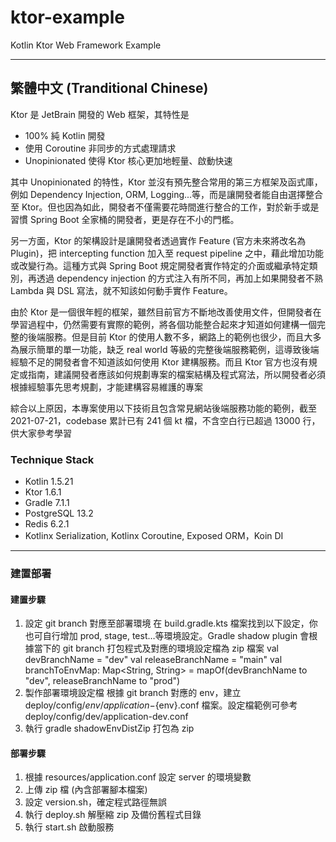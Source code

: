 # ktor-example
Kotlin Ktor Web Framework Example

------------
## 繁體中文 (Tranditional Chinese)
Ktor 是 JetBrain 開發的 Web 框架，其特性是
- 100% 純 Kotlin 開發
- 使用 Coroutine 非同步的方式處理請求
- Unopinionated 使得 Ktor 核心更加地輕量、啟動快速

其中 Unopinionated 的特性，Ktor 並沒有預先整合常用的第三方框架及函式庫，例如 Dependency Injection, ORM, Logging...等，而是讓開發者能自由選擇整合至 Ktor。但也因為如此，開發者不僅需要花時間進行整合的工作，對於新手或是習慣 Spring Boot 全家桶的開發者，更是存在不小的門檻。

另一方面，Ktor 的架構設計是讓開發者透過實作 Feature (官方未來將改名為 Plugin)，把 intercepting function 加入至 request pipeline 之中，藉此增加功能或改變行為。這種方式與 Spring Boot 規定開發者實作特定的介面或繼承特定類別，再透過 dependency injection 的方式注入有所不同，再加上如果開發者不熟 Lambda 與 DSL 寫法，就不知該如何動手實作 Feature。

由於 Ktor 是一個很年輕的框架，雖然目前官方不斷地改善使用文件，但開發者在學習過程中，仍然需要有實際的範例，將各個功能整合起來才知道如何建構一個完整的後端服務。但是目前 Ktor 的使用人數不多，網路上的範例也很少，而且大多為展示簡單的單一功能，缺乏 real world 等級的完整後端服務範例，這導致後端經驗不足的開發者會不知道該如何使用 Ktor 建構服務。而且 Ktor 官方也沒有規定或指南，建議開發者應該如何規劃專案的檔案結構及程式寫法，所以開發者必須根據經驗事先思考規劃，才能建構容易維護的專案

綜合以上原因，本專案使用以下技術且包含常見網站後端服務功能的範例，截至 2021-07-21，codebase 累計已有 241 個 kt 檔，不含空白行已超過 13000 行，供大家參考學習

### Technique Stack
- Kotlin 1.5.21
- Ktor 1.6.1
- Gradle 7.1.1
- PostgreSQL 13.2
- Redis 6.2.1
- Kotlinx Serialization, Kotlinx Coroutine, Exposed ORM，Koin DI
------------
### 建置部署
#### 建置步驟
1. 設定 git branch 對應至部署環境
在 build.gradle.kts 檔案找到以下設定，你也可自行增加 prod, stage, test…等環境設定。Gradle shadow plugin 會根據當下的 git branch 打包程式及對應的環境設定檔為 zip 檔案
        val devBranchName = "dev"
        val releaseBranchName = "main"
        val branchToEnvMap: Map<String, String> = mapOf(devBranchName to "dev", releaseBranchName to "prod")
2. 製作部署環境設定檔
根據 git branch 對應的 env，建立 deploy/config/${env}/application-${env}.conf 檔案。設定檔範例可參考 deploy/config/dev/application-dev.conf
3. 執行 gradle shadowEnvDistZip 打包為 zip

#### 部署步驟
1. 根據 resources/application.conf 設定 server 的環境變數
2. 上傳 zip 檔 (內含部署腳本檔案)
3. 設定 version.sh，確定程式路徑無誤 
4. 執行 deploy.sh 解壓縮 zip 及備份舊程式目錄
5. 執行 start.sh 啟動服務
